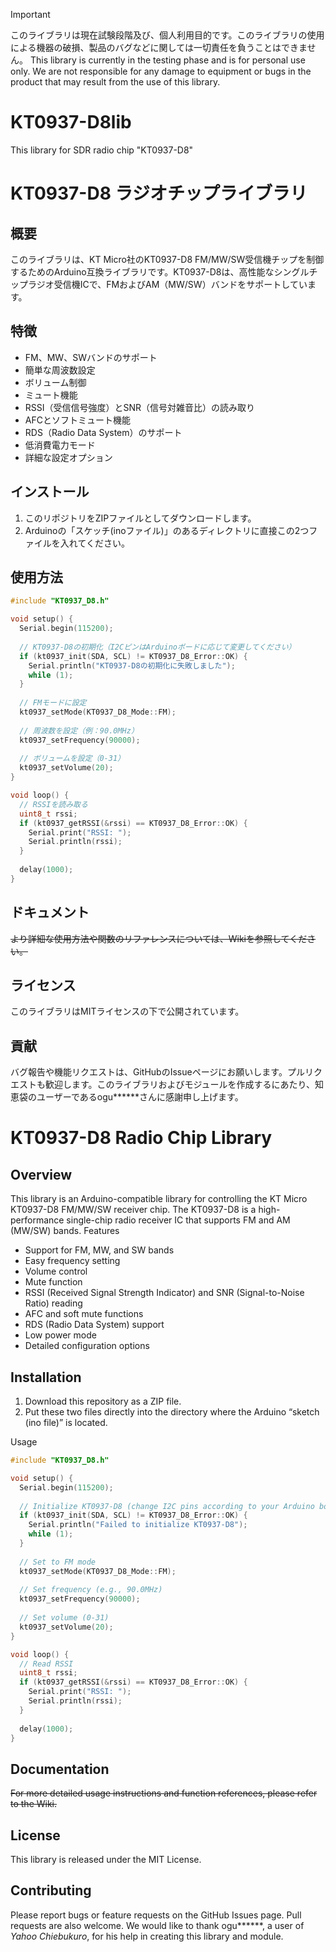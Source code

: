 > [!IMPORTANT]
> このライブラリは現在試験段階及び、個人利用目的です。このライブラリの使用による機器の破損、製品のバグなどに関しては一切責任を負うことはできません。
> This library is currently in the testing phase and is for personal use only. We are not responsible for any damage to equipment or bugs in the product that may result from the use of this library.

# KT0937-D8lib
This library for SDR radio chip "KT0937-D8"

# KT0937-D8 ラジオチップライブラリ

## 概要

このライブラリは、KT Micro社のKT0937-D8 FM/MW/SW受信機チップを制御するためのArduino互換ライブラリです。KT0937-D8は、高性能なシングルチップラジオ受信機ICで、FMおよびAM（MW/SW）バンドをサポートしています。

## 特徴

- FM、MW、SWバンドのサポート
- 簡単な周波数設定
- ボリューム制御
- ミュート機能
- RSSI（受信信号強度）とSNR（信号対雑音比）の読み取り
- AFCとソフトミュート機能
- RDS（Radio Data System）のサポート
- 低消費電力モード
- 詳細な設定オプション

## インストール

1. このリポジトリをZIPファイルとしてダウンロードします。
2. Arduinoの「スケッチ(inoファイル)」のあるディレクトリに直接この2つファイルを入れてください。

## 使用方法

```cpp
#include "KT0937_D8.h"

void setup() {
  Serial.begin(115200);
  
  // KT0937-D8の初期化（I2CピンはArduinoボードに応じて変更してください）
  if (kt0937_init(SDA, SCL) != KT0937_D8_Error::OK) {
    Serial.println("KT0937-D8の初期化に失敗しました");
    while (1);
  }
  
  // FMモードに設定
  kt0937_setMode(KT0937_D8_Mode::FM);
  
  // 周波数を設定（例：90.0MHz）
  kt0937_setFrequency(90000);
  
  // ボリュームを設定（0-31）
  kt0937_setVolume(20);
}

void loop() {
  // RSSIを読み取る
  uint8_t rssi;
  if (kt0937_getRSSI(&rssi) == KT0937_D8_Error::OK) {
    Serial.print("RSSI: ");
    Serial.println(rssi);
  }
  
  delay(1000);
}
```
## ドキュメント
~~より詳細な使用方法や関数のリファレンスについては、Wikiを参照してください。~~
## ライセンス
このライブラリはMITライセンスの下で公開されています。
## 貢献
バグ報告や機能リクエストは、GitHubのIssueページにお願いします。プルリクエストも歓迎します。このライブラリおよびモジュールを作成するにあたり、知恵袋のユーザーであるogu******さんに感謝申し上げます。


# KT0937-D8 Radio Chip Library
## Overview
This library is an Arduino-compatible library for controlling the KT Micro KT0937-D8 FM/MW/SW receiver chip. The KT0937-D8 is a high-performance single-chip radio receiver IC that supports FM and AM (MW/SW) bands.
Features

- Support for FM, MW, and SW bands
- Easy frequency setting
- Volume control
- Mute function
- RSSI (Received Signal Strength Indicator) and SNR (Signal-to-Noise Ratio) reading
- AFC and soft mute functions
- RDS (Radio Data System) support
- Low power mode
- Detailed configuration options

## Installation

1. Download this repository as a ZIP file.
2. Put these two files directly into the directory where the Arduino “sketch (ino file)” is located.

Usage
```cpp
#include "KT0937_D8.h"

void setup() {
  Serial.begin(115200);
  
  // Initialize KT0937-D8 (change I2C pins according to your Arduino board)
  if (kt0937_init(SDA, SCL) != KT0937_D8_Error::OK) {
    Serial.println("Failed to initialize KT0937-D8");
    while (1);
  }
  
  // Set to FM mode
  kt0937_setMode(KT0937_D8_Mode::FM);
  
  // Set frequency (e.g., 90.0MHz)
  kt0937_setFrequency(90000);
  
  // Set volume (0-31)
  kt0937_setVolume(20);
}

void loop() {
  // Read RSSI
  uint8_t rssi;
  if (kt0937_getRSSI(&rssi) == KT0937_D8_Error::OK) {
    Serial.print("RSSI: ");
    Serial.println(rssi);
  }
  
  delay(1000);
}
```

## Documentation
~~For more detailed usage instructions and function references, please refer to the Wiki.~~
## License
This library is released under the MIT License.
## Contributing
Please report bugs or feature requests on the GitHub Issues page. Pull requests are also welcome. We would like to thank ogu******, a user of *Yahoo Chiebukuro*, for his help in creating this library and module.
